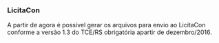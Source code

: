 ### **LicitaCon**

A partir de agora é possível gerar os arquivos para envio ao LicitaCon conforme a versão 1.3 do TCE/RS obrigatória apartir de dezembro/2016. 
